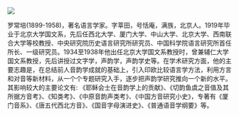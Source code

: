 ![](https://s2.loli.net/2022/08/14/FIESPvOV5ZKgHQh.gif)

罗常培(1899-1958)，著名语言学家。字莘田，号恬庵，满族，北京人。1919年毕业于北京大学国文系，先后任西北大学、厦门大学、中山大学、北京大学、西南联合大学等校教授、中央研究院历史语言研究所研究员、中国科学院语言研究所首任所长、一级研究员。1934至1938年他出任北京大学国文系教授时，曾兼辅仁大学国文系教授，先后讲授过文字学，声韵学，声韵学史等。在学术研究方面，他的主要志趣是，在总结前人音韵学成就的基础上，引入印欧比较语言学方法，利用方言和对音等新材料，从一个个专题研究入手，逐步把声韵学研究推向一个新的水平。其影响较大的主要论文有: 《耶稣会士在音韵学上的贡献》、《切韵鱼虞之音值及其所据方音考》、《知类考》、《中原音韵声类考》、《中国方音研究小史》，专著有《厦门音系》、《唐五代西北方音》、《国音字母演进史》、《普通语音学纲要》等。